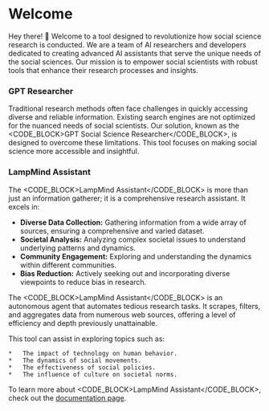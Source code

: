 # Welcome

Hey there! 👋
Welcome to a tool designed to revolutionize how social science research is conducted. We are a team of AI researchers and developers dedicated to creating advanced AI assistants that serve the unique needs of the social sciences. Our mission is to empower social scientists with robust tools that enhance their research processes and insights.

### GPT Researcher
Traditional research methods often face challenges in quickly accessing diverse and reliable information. Existing search engines are not optimized for the nuanced needs of social scientists.  Our solution, known as the <CODE_BLOCK>GPT Social Science Researcher</CODE_BLOCK>, is designed to overcome these limitations. This tool focuses on making social science more accessible and insightful.

### LampMind Assistant
The <CODE_BLOCK>LampMind Assistant</CODE_BLOCK> is more than just an information gatherer; it is a comprehensive research assistant. It excels in:

*   **Diverse Data Collection:** Gathering information from a wide array of sources, ensuring a comprehensive and varied dataset.
*   **Societal Analysis:** Analyzing complex societal issues to understand underlying patterns and dynamics.
*   **Community Engagement:** Exploring and understanding the dynamics within different communities.
*   **Bias Reduction:** Actively seeking out and incorporating diverse viewpoints to reduce bias in research.

The <CODE_BLOCK>LampMind Assistant</CODE_BLOCK> is an autonomous agent that automates tedious research tasks. It scrapes, filters, and aggregates data from numerous web sources, offering a level of efficiency and depth previously unattainable.

This tool can assist in exploring topics such as:

    *   The impact of technology on human behavior.
    *   The dynamics of social movements.
    *   The effectiveness of social policies.
    *   The influence of culture on societal norms.

To learn more about <CODE_BLOCK>LampMind Assistant</CODE_BLOCK>, check out the [documentation page](/docs/gpt-researcher/getting-started/introduction).


